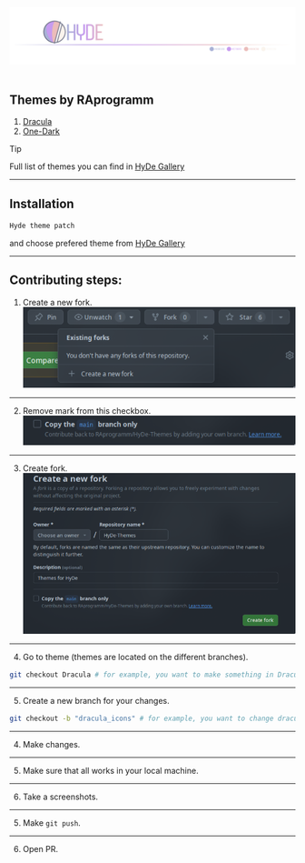 <div align = center><img src="https://raw.githubusercontent.com/prasanthrangan/hyprdots/main/Source/assets/hyde_banner.png"><br><br></div>

## Themes by RAprogramm
1. [Dracula](https://github.com/RAprogramm/HyDe-Themes/tree/Dracula)
2. [One-Dark](https://github.com/RAprogramm/HyDe-Themes/tree/One-Dark)

> [!TIP]
> Full list of themes you can find in [HyDe Gallery](https://github.com/kRHYME7/hyde-gallery)

---

## Installation

```sh
Hyde theme patch
```
and choose prefered theme from [HyDe Gallery](https://github.com/kRHYME7/hyde-gallery)

---

## Contributing steps:

1. Create a new fork.
![1](./screenshots/240506_07h00m11s_screenshot.png)
---

2. Remove mark from this checkbox.
![2](./screenshots/240506_07h00m50s_screenshot.png)
---

3. Create fork.
![3](./screenshots/240506_07h00m35s_screenshot.png)
---

4. Go to theme (themes are located on the different branches).
```sh
git checkout Dracula # for example, you want to make something in Dracula theme
```
---

5. Create a new branch for your changes.
```sh
git checkout -b "dracula_icons" # for example, you want to change dracula theme icons
```
---

4. Make changes.
---
5. Make sure that all works in your local machine.
---
6. Take a screenshots.
---
5. Make `git push`.
---
6. Open PR.
